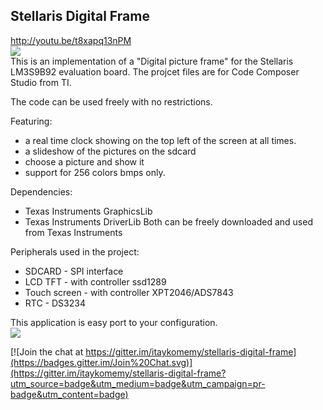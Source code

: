 <h2>Stellaris Digital Frame</h2>
<div>
<a href="http://youtu.be/t8xapq13nPM">http://youtu.be/t8xapq13nPM</a><br>
<img src=https://raw.githubusercontent.com/itaykomemy/stellaris-digital-frame/master/images/20140311_092051.jpg />
</div>
This is an implementation of a "Digital picture frame"
for the Stellaris LM3S9B92 evaluation board.
The projcet files are for Code Composer Studio from TI.

The code can be used freely with no restrictions.

Featuring:
- a real time clock showing on the top left of the screen at all times.
- a slideshow of the pictures on the sdcard
- choose a picture and show it
- support for 256 colors bmps only.

Dependencies:
- Texas Instruments GraphicsLib
- Texas Instruments DriverLib
Both can be freely downloaded and used from Texas Instruments

Peripherals used in the project:
- SDCARD - SPI interface
- LCD TFT - with controller ssd1289
- Touch screen - with controller XPT2046/ADS7843
- RTC - DS3234

This application is easy port to your configuration.<br>
<img src=https://raw.githubusercontent.com/itaykomemy/stellaris-digital-frame/master/images/20140308_220835.jpg />


[![Join the chat at https://gitter.im/itaykomemy/stellaris-digital-frame](https://badges.gitter.im/Join%20Chat.svg)](https://gitter.im/itaykomemy/stellaris-digital-frame?utm_source=badge&utm_medium=badge&utm_campaign=pr-badge&utm_content=badge)